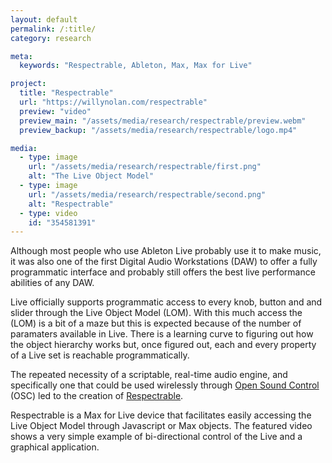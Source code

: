 ```yaml
---
layout: default
permalink: /:title/
category: research

meta:
  keywords: "Respectrable, Ableton, Max, Max for Live"

project:
  title: "Respectrable"
  url: "https://willynolan.com/respectrable"
  preview: "video"
  preview_main: "/assets/media/research/respectrable/preview.webm"
  preview_backup: "/assets/media/research/respectrable/logo.mp4"

media:
  - type: image
    url: "/assets/media/research/respectrable/first.png"
    alt: "The Live Object Model"
  - type: image
    url: "/assets/media/research/respectrable/second.png"
    alt: "Respectrable"
  - type: video
    id: "354581391"
---
```

<p>
Although most people who use Ableton Live probably use it to make music, it was also one of the first Digital Audio 
Workstations (DAW) to offer a fully programmatic interface and probably still offers the best live performance abilities of 
any DAW.
</p>
    
<p>
Live officially supports programmatic access to every knob, button and and slider through the Live Object Model (LOM).
With this much access the (LOM) is a bit of a maze but this is expected because of the number of paramaters available in
Live.  There is a learning curve to figuring out how the object hierarchy works but, once figured out, each and every 
property of a Live set is reachable programmatically.
</p>

<p>
The repeated necessity of a scriptable, real-time audio engine, and specifically one that could be used wirelessly 
through <a href="http://opensoundcontrol.org/introduction-osc"> Open Sound Control</a> (OSC) led to the creation of 
<a href="https://github.com/computersarecool/respectrable">Respectrable</a>.
</p>

<p>
Respectrable is a Max for Live device that facilitates easily accessing the Live Object Model through Javascript or Max 
objects. The featured video shows a very simple example of bi-directional control of the Live and a graphical application.
</p>
